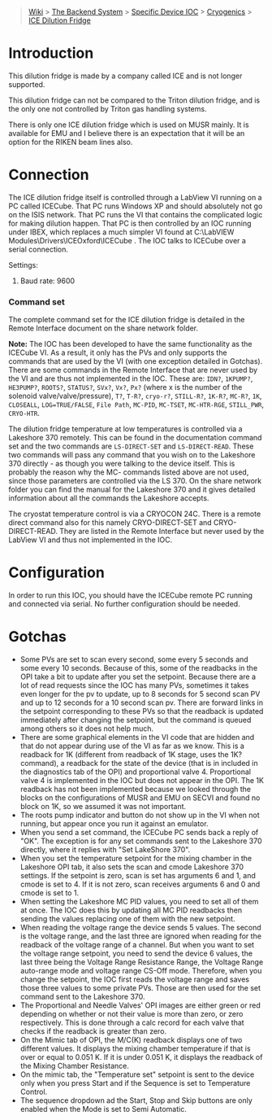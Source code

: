 > [Wiki](Home) > [The Backend System](The-Backend-System) > [Specific Device IOC](Specific-Device-IOC) > [Cryogenics](Cryogenics) > [ICE Dilution Fridge](ICE-Dilution-Fridge)

# Introduction

This dilution fridge is made by a company called ICE and is not longer supported.

This dilution fridge can not be compared to the Triton dilution fridge, and is the only one not controlled by Triton gas handling systems.

There is only one ICE dilution fridge which is used on MUSR mainly. It is available for EMU and I believe there is an expectation that it will be an option for the RIKEN beam lines also.

# Connection

The ICE dilution fridge itself is controlled through a LabView VI running on a PC called ICECube. That PC runs Windows XP and should absolutely not go on the ISIS network. That PC runs the VI that contains the complicated logic for making dilution happen. That PC is then controlled by an IOC running under IBEX, which replaces a much simpler VI found at C:\LabVIEW Modules\Drivers\ICEOxford\ICECube . The IOC talks to ICECube over a serial connection.

Settings:

1. Baud rate: 9600

### Command set

The complete command set for the ICE dilution fridge is detailed in the Remote Interface document on the share network folder.

**Note:** The IOC has been developed to have the same functionality as the ICECube VI. As a result, it only has the PVs and only supports the commands that are used by the VI (with one exception detailed in Gotchas). There are some commands in the Remote Interface that are never used by the VI and are thus not implemented in the IOC. These are: `IDN?`, `1KPUMP?`, `HE3PUMP?`, `ROOTS?`, `STATUS?`, `SVx?`, `Vx?`, `Px?` (where x is the number of the solenoid valve/valve/pressure), `T?`, `T-R?`, `cryo-r?`, `STILL-R?`, `1K-R?`, `MC-R?`, `1K`, `CLOSEALL`, `LOG=TRUE/FALSE`, `File Path`, `MC-PID`, `MC-TSET`, `MC-HTR-RGE`, `STILL_PWR`, `CRYO-HTR`.

The dilution fridge temperature at low temperatures is controlled via a Lakeshore 370 remotely. This can be found in the documentation command set and the two commands are `LS-DIRECT-SET` and `LS-DIRECT-READ`. These two commands will pass any command that you wish on to the Lakeshore 370 directly - as though you were talking to the device itself. This is probably the reason why the MC- commands listed above are not used, since those parameters are controlled via the LS 370. On the share network folder you can find the manual for the Lakeshore 370 and it gives detailed information about all the commands the Lakeshore accepts. 

The cryostat temperature control is via a CRYOCON 24C. There is a remote direct command also for this namely CRYO-DIRECT-SET and CRYO-DIRECT-READ. They are listed in the Remote Interface but never used by the LabView VI and thus not implemented in the IOC.

# Configuration

In order to run this IOC, you should have the ICECube remote PC running and connected via serial. No further configuration should be needed.

# Gotchas

- Some PVs are set to scan every second, some every 5 seconds and some every 10 seconds. Because of this, some of the readbacks in the OPI take a bit to update after you set the setpoint. Because there are a lot of read requests since the IOC has many PVs, sometimes it takes even longer for the pv to update, up to 8 seconds for 5 second scan PV and up to 12 seconds for a 10 second scan pv. There are forward links in the setpoint corresponding to these PVs so that the readback is updated immediately after changing the setpoint, but the command is queued among others so it does not help much.
- There are some graphical elements in the VI code that are hidden and that do not appear during use of the VI as far as we know. This is a readback for 1K (different from readback of 1K stage, uses the 1K? command), a readback for the state of the device (that is in included in the diagnostics tab of the OPI) and proportional valve 4. Proportional valve 4 is implemented in the IOC but does not appear in the OPI. The 1K readback has not been implemented because we looked through the blocks on the configurations of MUSR and EMU on SECVI and found no block on 1K, so we assumed it was not important.
- The roots pump indicator and button do not show up in the VI when not running, but appear once you run it against an emulator.
- When you send a set command, the ICECube PC sends back a reply of "OK". The exception is for any set commands sent to the Lakeshore 370 directly, where it replies with "Set LakeShore 370".
- When you set the temperature setpoint for the mixing chamber in the Lakeshore OPI tab, it also sets the scan and cmode Lakeshore 370 settings. If the setpoint is zero, scan is set has arguments 6 and 1, and cmode is set to 4. If it is not zero, scan receives arguments 6 and 0 and cmode is set to 1.
- When setting the Lakeshore MC PID values, you need to set all of them at once. The IOC does this by updating all MC PID readbacks then sending the values replacing one of them with the new setpoint.
- When reading the voltage range the device sends 5 values. The second is the voltage range, and the last three are ignored when reading for the readback of the voltage range of a channel. But when you want to set the voltage range setpoint, you need to send the device 6 values, the last three being the Voltage Range Resistance Range, the Voltage Range auto-range mode and voltage range CS-Off mode. Therefore, when you change the setpoint, the IOC first reads the voltage range and saves those three values to some private PVs. Those are then used for the set command sent to the Lakeshore 370.
- The Proportional and Needle Valves' OPI images are either green or red depending on whether or not their value is more than zero, or zero respectively. This is done through a calc record for each valve that checks if the readback is greater than zero.
- On the Mimic tab of OPI, the M/C(K) readback displays one of two different values. It displays the mixing chamber temperature if that is over or equal to 0.051 K. If it is under 0.051 K, it displays the readback of the Mixing Chamber Resistance.
- On the mimic tab, the "Temperature set" setpoint is sent to the device only when you press Start and if the Sequence is set to Temperature Control.
- The sequence dropdown ad the Start, Stop and Skip buttons are only enabled when the Mode is set to Semi Automatic.
